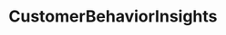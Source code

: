 # CustomerBehaviorInsights   

<script src="https://unpkg.com/@stoplight/elements/web-components.min.js"></script>
<link rel="stylesheet" href="https://unpkg.com/@stoplight/elements/styles.min.css">

<elements-api
  apiDescriptionUrl="CustomerBehaviorInsights.yaml"
  layout="sidebar"
  router="hash"
  hideTryIt="false"
  hideSchemas="false"
  hideInternal="false"
/>
